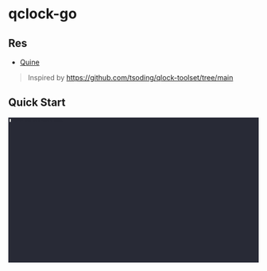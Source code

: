 # qclock-go

## Res
- [Quine](https://en.wikipedia.org/wiki/Quine_(computing)#:~:text=A%20quine%20is%20a%20fixed,consequence%20of%20Kleene's%20recursion%20theorem.)


> Inspired by https://github.com/tsoding/qlock-toolset/tree/main


## Quick Start

![](./qlock.gif)